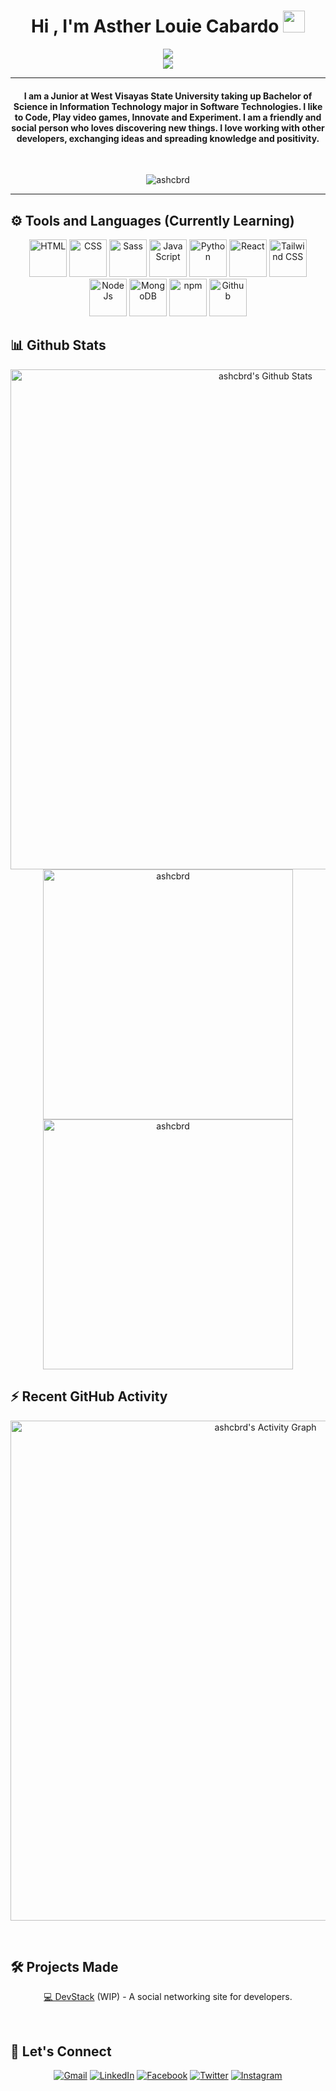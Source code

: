 <h1 align="center"> Hi , I'm Asther Louie Cabardo <img src="https://media.giphy.com/media/hvRJCLFzcasrR4ia7z/giphy.gif" width="35"></h1>
<p align="center">
 <a href="https://github.com/DenverCoder1/readme-typing-svg"><img src="https://readme-typing-svg.herokuapp.com?lines=Information+Technology+Student;Software+Technologies;Front-End+Web+Developer;Nighthawk+•+Nyctophile+•+Nightjar&center=true&width=500&height=50"></a><br>
 <a href="https://media1.giphy.com/media/3oEduOXu3DBfTazzaw/giphy.gif?cid=ecf05e47iev2ed7f147xb6ye6vdtjre7zjp41f00yhxnzdtu&rid=giphy.gif&ct=g"><img src="https://media1.giphy.com/media/3oEduOXu3DBfTazzaw/giphy.gif?cid=ecf05e47iev2ed7f147xb6ye6vdtjre7zjp41f00yhxnzdtu&rid=giphy.gif&ct=g"></a>
</p>
<hr/>
<h4 align="center">I am a Junior at West Visayas State University taking up Bachelor of Science in Information Technology major in Software Technologies. I like to Code, Play video games, Innovate and Experiment. I am a friendly and social person who loves discovering new things. I love working with other developers, exchanging ideas and spreading knowledge and positivity.</h4>
<br>
<p align="center"> <img src="https://komarev.com/ghpvc/?username=ashcbrd&label=Profile%20views&color=0e75b6&style=plastic" alt="ashcbrd" /> </p>

<hr/>

## ⚙️ Tools and Languages (Currently Learning)

<p align="center">
 <img src="https://cdn.iconscout.com/icon/premium/png-256-thumb/html5-3-502526.png" alt="HTML" width="60px"/>
 <img src="https://cdn.iconscout.com/icon/free/png-256/css-131-722685.png" alt="CSS" width="60px"/>
 <img src="https://cdn.iconscout.com/icon/free/png-256/sass-2752078-2284895.png" alt="Sass" width="60px"/>
 <img src="https://cdn.iconscout.com/icon/free/png-256/javascript-2752148-2284965.png" alt="JavaScript" width="60px"/>
 <img src="https://cdn.iconscout.com/icon/free/png-256/python-2-226051.png" alt="Python" width="60px"/>
 <img src="https://cdn4.iconfinder.com/data/icons/logos-3/600/React.js_logo-512.png" alt="React" width="60px"/>
 <img src="https://upload.wikimedia.org/wikipedia/commons/thumb/d/d5/Tailwind_CSS_Logo.svg/1024px-Tailwind_CSS_Logo.svg.png" alt="Tailwind CSS" width="60px"/>
 <img src="https://cdn.iconscout.com/icon/free/png-256/node-js-1-1174935.png" alt="NodeJs" width="60px"/>
 <img src="https://cdn.iconscout.com/icon/free/png-256/mongodb-3521676-2945120.png" alt="MongoDB" width="60px"/>
 <img src="https://cdn.iconscout.com/icon/free/png-256/npm-226037.png" alt="npm" width="60px"/>
 <img src="https://cdn.iconscout.com/icon/free/png-256/github-1521500-1288242.png" alt="Github" width="60px"/>
</p>


## 📊 Github Stats 


  <p align="center">
    <a href="https://github.com/ryo-ma/github-profile-trophy"><img alt="ashcbrd's Github Stats" src="https://github-profile-trophy.vercel.app/?username=ashcbrd&theme=onedark&row=1" width="800px"/></a>	  
<br/>
	  <img src="https://github-readme-stats.vercel.app/api/top-langs?username=ashcbrd&show_icons=true&locale=en&layout=compact&theme=onedark" alt="ashcbrd" width="400px"/>
	  <img src="https://github-readme-streak-stats.herokuapp.com/?user=ashcbrd&theme=onedark" alt="ashcbrd" width="400px"/>
  <br/>
  </p>



## ⚡ Recent GitHub Activity

<p align="center">
	<a href="https://github.com/ashcbrd"><img alt="ashcbrd's Activity Graph" src="https://activity-graph.herokuapp.com/graph?username=ashcbrd&custom_title=Asther%20Louie's%20Contribution%20Graph&theme=react-dark" width="800px"/></a>

</p>


<br/>

## 🛠 Projects Made
<p align="center">
	<p align="center"><a href="https://github.com/ashcbrd/DevStack">💻 DevStack</a> (WIP) - A social networking site for developers.</p>
</p>

<br/>

## 🤝 Let's Connect

<p align="center">
	<a href="mailto:cabardoash@gmail.com"><img src="https://img.icons8.com/bubbles/50/000000/gmail.png" alt="Gmail"/></a>
	<a href="https://www.linkedin.com/in/asther-louie-cabardo-46b0b1213"><img src="https://img.icons8.com/bubbles/50/000000/linkedin.png" alt="LinkedIn"/></a>
	<a href="https://www.facebook.com/ashterlouie.cabardo"><img src="https://img.icons8.com/bubbles/50/000000/facebook-new.png" alt="Facebook"/></a>
	<a href="https://twitter.com/ashcbrd"><img src="https://img.icons8.com/bubbles/50/000000/twitter.png" alt="Twitter"></a>
	<a href="https://instagram.com/ashcbrd"><img src="https://img.icons8.com/bubbles/50/000000/instagram.png" alt="Instagram"></a>
</p>
	

